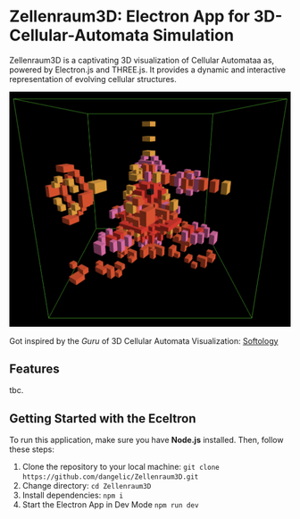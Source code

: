 # Zellenraum3D: Electron App for 3D-Cellular-Automata Simulation
Zellenraum3D is a captivating 3D visualization of Cellular Automataa as, powered by Electron.js and THREE.js.
It provides a dynamic and interactive representation of evolving cellular structures.

![box](assets/box.png)

Got inspired by the *Guru* of 3D Cellular Automata Visualization: [Softology](https://softologyblog.wordpress.com/2019/12/28/3d-cellular-automata-3/)

## Features

tbc.

## Getting Started with the Eceltron
To run this application, make sure you have **Node.js** installed. Then, follow these steps:
1. Clone the repository to your local machine: ```git clone https://github.com/dangelic/Zellenraum3D.git```
2. Change directory: ```cd Zellenraum3D```
3. Install dependencies: ```npm i```
4. Start the Electron App in Dev Mode ```npm run dev```
